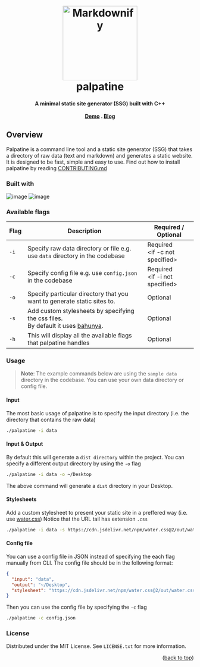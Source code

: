 <a name="readme-top"></a>

<h1 align="center">
  <br>
<img src="https://i.imgur.com/774fPlh.png" alt="Markdownify" width="200">
  <br>
  palpatine
</h1>

<h4 align="center">

A minimal static site generator (SSG) built with C++ <br><br>
  <a href="https://emperor-palpatine.netlify.app/">Demo</a> .
  <a href="https://dev.to/batunpc/palpatine-release10-350g">Blog</a>

</h4>


## Overview 

Palpatine is a command line tool and a static site generator (SSG) that takes a directory of raw data (text and markdown) and generates a static website. It is designed to be fast, simple and easy to use. Find out how to install palpatine by reading [CONTRIBUTING.md]()

### Built with

![image](https://img.shields.io/badge/C%2B%2B-00599C?style=for-the-badge&logo=c%2B%2B&logoColor=white) 
![image](https://img.shields.io/badge/CMake-064F8C?style=for-the-badge&logo=cmake&logoColor=white)


### Available flags
| Flag | Description                                                                                                                                                                               | Required / Optional                 |
|------|-------------------------------------------------------------------------------------------------------------------------------------------------------------------------------------------|-------------------------------------|
| `-i` | Specify raw data directory or file e.g. use `data` directory in the codebase                                                                                                              | Required <br> <if -c not specified> |
| `-c` | Specify config file e.g. use `config.json` in the codebase                                                                                                                                | Required<br> <if -i not specified>  |
| `-o` | Specify particular directory that you want to generate static sites to.                                                                                                                   | Optional                            |
| `-s` | Add custom stylesheets by specifying the css files.<br> By default it uses [bahunya](https://hakanalpay.com/bahunya/). | Optional                            |
| `-h` | This will display all the available flags that palpatine handles                                                                                                                          | Optional                            |


### Usage

> **Note**: The example commands below are using the `sample data` directory in the codebase. You can use your own data directory or config file.


#### Input

The most basic usage of palpatine is to specify the input directory (i.e. the directory that contains the raw data)


```bash
./palpatine -i data
```

#### Input & Output 

By default this will generate a `dist directory` within the project. You can specify a different output directory by using the `-o` flag


```bash
./palpatine -i data -o ~/Desktop
```

The above command will generate a `dist` directory in your Desktop.

#### Stylesheets 

Add a custom stylesheet to present your static site in a preffered way
(i.e. use [water.css](https://watercss.kognise.dev/)) Notice that the URL tail has extension `.css`

```bash
./palpatine -i data -s https://cdn.jsdelivr.net/npm/water.css@2/out/water.css
```

#### Config file

You can use a config file in JSON instead of specifying the each flag manually from CLI. The config file should be in the following format:

```json
{
  "input": "data",
  "output": "~/Desktop",
  "stylesheet": "https://cdn.jsdelivr.net/npm/water.css@2/out/water.css"
}
```

Then you can use the config file by specifying the `-c` flag
  
  ```bash
  ./palpatine -c config.json
  ```


### License

Distributed under the MIT License. See `LICENSE.txt` for more information.

<p align="right">(<a href="#readme-top">back to top</a>)</p>
